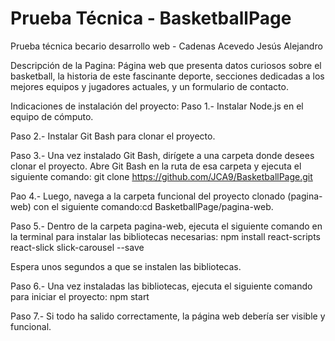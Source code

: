 # Prueba Técnica - BasketballPage
Prueba técnica becario desarrollo web - Cadenas Acevedo Jesús Alejandro

Descripción de la Pagina:
Página web que presenta datos curiosos sobre el basketball, la historia de este fascinante deporte, secciones dedicadas a los mejores equipos y jugadores actuales, y un formulario de contacto.

Indicaciones de instalación del proyecto:
Paso 1.- Instalar Node.js en el equipo de cómputo.

Paso 2.- Instalar Git Bash para clonar el proyecto.

Paso 3.- Una vez instalado Git Bash, dirígete a una carpeta donde desees clonar el proyecto. Abre Git Bash en la ruta de esa carpeta y ejecuta el siguiente comando:
git clone https://github.com/JCA9/BasketballPage.git

Pao 4.- Luego, navega a la carpeta funcional del proyecto clonado (pagina-web) con el siguiente comando:cd BasketballPage/pagina-web.

Paso 5.- Dentro de la carpeta pagina-web, ejecuta el siguiente comando en la terminal para instalar las bibliotecas necesarias:
npm install react-scripts react-slick slick-carousel --save

Espera unos segundos a que se instalen las bibliotecas.

Paso 6.- Una vez instaladas las bibliotecas, ejecuta el siguiente comando para iniciar el proyecto:
npm start

Paso 7.- Si todo ha salido correctamente, la página web debería ser visible y funcional.
